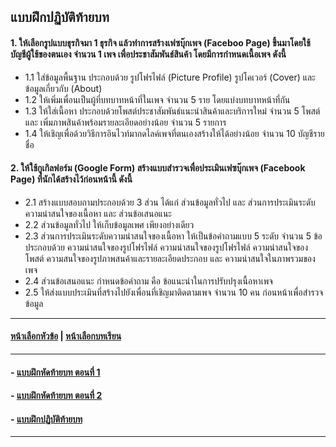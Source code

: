 ## แบบฝึกปฏิบัติท้ายบท

#### 1. ให้เลือกรูปแบบธุรกิจมา 1 ธุรกิจ แล้วทำการสร้างเฟซบุ๊กเพจ (Faceboo Page) ขึ้นมาโดยใช้บัญชีผู้ใช้ของตนเอง จำนวน 1 เพจ เพื่อประชาสัมพันธ์สินค้า โดยมีการกำหนดเนื้อเพจ ดังนี้
* 1.1	ใส่ข้อมูลพื้นฐาน ประกอบด้วย รูปโฟรไฟล์ (Picture Profile) รูปโคเวอร์ (Cover) และ  ข้อมูลเกี่ยวกับ (About)
* 1.2	ให้เพิ่มเพื่อนเป็นผู้ที่บทบาทหน้าที่ในเพจ จำนวน 5 ราย โดยแบ่งบทบาทหน้าที่กัน
* 1.3	ให้ใส่เนื้อหา ประกอบด้วยโพสต์ประชาสัมพันธ์แนะนำสินค้าและบริการใหม่  จำนวน 5 โพสต์ และ เพิ่มภาพสินค้าพร้อมรายละเอียดอย่างน้อย จำนวน 5 รายการ
* 1.4	ให้เชิญเพื่อด้วยวิธีการอินไวท์มากดไลค์เพจที่ตนเองสร้างให้ได้อย่างน้อย จำนวน 10 บัญชีรายชื่อ

#### 2.	ให้ใช้กูเกิลฟอร์ม (Google Form) สร้างแบบสำรวจเพื่อประเมินเฟซบุ๊กเพจ (Facebook Page) ที่นักได้สร้างไว้ก่อนหน้านี้ ดังนี้
* 2.1	สร้างแบบสอบถามประกอบด้วย 3 ส่วน ได้แก่ ส่วนข้อมูลทั่วไป และ ส่วนการประเมินระดับความน่าสนใจของเนื้อหา และ ส่วนข้อเสนอแนะ
* 2.2	ส่วนข้อมูลทั่วไป ให้เก็บข้อมูลเพศ เพียงอย่างเดียว
* 2.3	ส่วนการประเมินระดับความน่าสนใจของเนื้อหา ให้เป็นข้อคำถามแบบ 5 ระดับ จำนวน 5 ข้อ ประกอบด้วย ความน่าสนใจของรูปโฟรไฟล์ ความน่าสนใจของรูปโฟรไฟล์ ความน่าสนใจของโพสต์ ความสนใจของรูปภาพสนค้าและรายละเอียดประกอบ และ ความน่าสนใจในภาพรวมของเพจ
* 2.4	ส่วนข้อเสนอแนะ กำหนดข้อคำถาม คือ ข้อแนะนำในการปรับปรุงเนื้อหาเพจ
* 2.5	ให้ส่งแบบประเมินที่สร้างไปยังเพื่อนที่เชิญมาติดตามเพจ จำนวน 10 คน ก่อนหน้าเพื่อสำรวจข้อมูล 

---
#### [หน้าเลือกหัวข้อ](README.md) | [หน้าเลือกบทเรียน](../README.md)
---
#### - [แบบฝึกหัดท้ายบท ตอนที่ 1](1030.md)
#### - [แบบฝึกหัดท้ายบท ตอนที่ 2](1050.md)
#### - [แบบฝึกปฏิบัติท้ายบท](1070.md)
---
